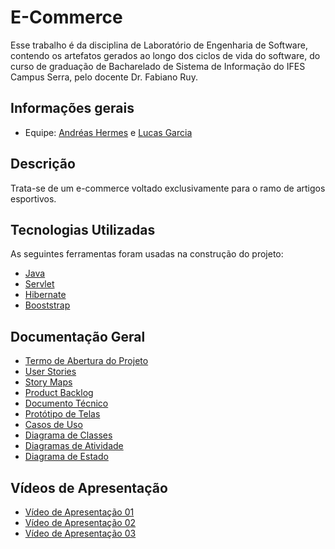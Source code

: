 # E-Commerce
Esse trabalho é da disciplina de Laboratório de Engenharia de Software, contendo os artefatos gerados ao longo dos ciclos de vida do software, do curso de graduação de Bacharelado de Sistema de Informação do IFES Campus Serra, pelo docente Dr. Fabiano Ruy.

## Informações gerais
* Equipe: [Andréas Hermes](https://github.com/andreasjose) e [Lucas Garcia](https://github.com/lucasoliveiragarcia)

## Descrição
Trata-se de um e-commerce voltado exclusivamente para o ramo de artigos esportivos.

## Tecnologias Utilizadas
As seguintes ferramentas foram usadas na construção do projeto:
* [Java](https://www.java.com/pt-BR/)
* [Servlet](https://pt.wikipedia.org/wiki/Servlet)
* [Hibernate](https://hibernate.org/)
* [Booststrap](https://getbootstrap.com/)


## Documentação Geral
* [Termo de Abertura do Projeto](https://github.com/andreasjose/E-Commerce/blob/main/Documentos/Termo%20de%20Abertura%20de%20Projeto.pdf)
* [User Stories](https://github.com/andreasjose/E-Commerce/blob/main/Documentos/Historias%20de%20usuarios/Hist%C3%B3rias%20de%20Usu%C3%A1rios%20v3.pdf)
* [Story Maps](https://github.com/andreasjose/E-Commerce/blob/main/Documentos/Story%20maps.pdf)
* [Product Backlog](https://github.com/andreasjose/E-Commerce/blob/main/Documentos/Product%20Backlog/V4-Product%20Backlog.pdf)
* [Documento Técnico](https://github.com/andreasjose/E-Commerce/blob/main/Documentos/Documento%20t%C3%A9cnico/V3-Documento%20T%C3%A9cnico.pdf)
* [Protótipo de Telas](https://github.com/andreasjose/E-Commerce/blob/main/Prot%C3%B3tipo%20de%20Telas/Prot%C3%B3tipo%20de%20telas%20v4.pdf)
* [Casos de Uso](https://github.com/andreasjose/E-Commerce/blob/main/Diagramas/Casos%20de%20uso%20v2.pdf)
* [Diagrama de Classes](https://github.com/andreasjose/E-Commerce/blob/main/Diagramas/Diagrama%20de%20classes%20v2.pdf)
* [Diagramas de Atividade](https://github.com/andreasjose/E-Commerce/blob/main/Diagramas/Diagramas%20de%20atividade%20v2.pdf)
* [Diagrama de Estado](https://github.com/andreasjose/E-Commerce/blob/main/Diagramas/Diagrama%20de%20estado.pdf)

## Vídeos de Apresentação
* [Vídeo de Apresentação 01](https://www.youtube.com/watch?v=ZEXP3O6YiU&feature=youtu.be)
* [Vídeo de Apresentação 02](https://drive.google.com/file/d/1omJ9f3am-BPpVtKXIjwzKAqaeU9jlH81/view?usp=sharing)
* [Vídeo de Apresentação 03](https://drive.google.com/file/d/11cAkfxseRqfiXMTOwxtTgJ9dnE47rlF5/view)

